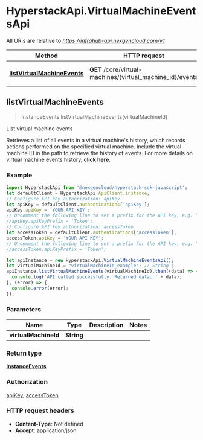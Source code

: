 # HyperstackApi.VirtualMachineEventsApi

All URIs are relative to *https://infrahub-api.nexgencloud.com/v1*

Method | HTTP request | Description
------------- | ------------- | -------------
[**listVirtualMachineEvents**](VirtualMachineEventsApi.md#listVirtualMachineEvents) | **GET** /core/virtual-machines/{virtual_machine_id}/events | List virtual machine events



## listVirtualMachineEvents

> InstanceEvents listVirtualMachineEvents(virtualMachineId)

List virtual machine events

Retrieves a list of all events in a virtual machine&#39;s history, which records actions performed on the specified virtual machine. Include the virtual machine ID in the path to retrieve the history of events. For more details on virtual machine events history, [**click here**](https://infrahub-doc.nexgencloud.com/docs/virtual-machines/vm-performance-metrics-and-events-history#events-history).

### Example

```javascript
import HyperstackApi from '@nexgencloud/hyperstack-sdk-javascript';
let defaultClient = HyperstackApi.ApiClient.instance;
// Configure API key authorization: apiKey
let apiKey = defaultClient.authentications['apiKey'];
apiKey.apiKey = 'YOUR API KEY';
// Uncomment the following line to set a prefix for the API key, e.g. "Token" (defaults to null)
//apiKey.apiKeyPrefix = 'Token';
// Configure API key authorization: accessToken
let accessToken = defaultClient.authentications['accessToken'];
accessToken.apiKey = 'YOUR API KEY';
// Uncomment the following line to set a prefix for the API key, e.g. "Token" (defaults to null)
//accessToken.apiKeyPrefix = 'Token';

let apiInstance = new HyperstackApi.VirtualMachineEventsApi();
let virtualMachineId = "virtualMachineId_example"; // String | 
apiInstance.listVirtualMachineEvents(virtualMachineId).then((data) => {
  console.log('API called successfully. Returned data: ' + data);
}, (error) => {
  console.error(error);
});

```

### Parameters


Name | Type | Description  | Notes
------------- | ------------- | ------------- | -------------
 **virtualMachineId** | **String**|  | 

### Return type

[**InstanceEvents**](InstanceEvents.md)

### Authorization

[apiKey](../README.md#apiKey), [accessToken](../README.md#accessToken)

### HTTP request headers

- **Content-Type**: Not defined
- **Accept**: application/json

